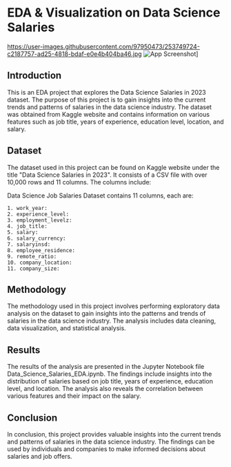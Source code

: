 
# EDA & Visualization on Data Science Salaries





https://user-images.githubusercontent.com/97950473/253749724-c2187757-ad25-4818-bdaf-e0e4b404ba46.jpg
![App Screenshot](https://github.com/gaju45/https://user-images.githubusercontent.com/97950473/253749724-c2187757-ad25-4818-bdaf-e0e4b404ba46.jpg)]

## Introduction

This is an EDA project that explores the Data Science Salaries in 2023 dataset. The purpose of this project is to gain insights into the current trends and patterns of salaries in the data science industry. The dataset was obtained from Kaggle website and contains information on various features such as job title, years of experience, education level, location, and salary.


## Dataset

The dataset used in this project can be found on Kaggle website under the title "Data Science Salaries in 2023". It consists of a CSV file with over 10,000 rows and 11 columns. The columns include:

Data Science Job Salaries Dataset contains 11 columns, each are:

    1. work_year:
    2. experience_level:
    3. employment_levelz:
    4. job_title:
    5. salary:
    6. salary_currency:
    7. salaryinsd:
    8. employee_residence:
    9. remote_ratio:
    10. company_location:
    11. company_size:


## Methodology

The methodology used in this project involves performing exploratory data analysis on the dataset to gain insights into the patterns and trends of salaries in the data science industry. The analysis includes data cleaning, data visualization, and statistical analysis.





## Results

The results of the analysis are presented in the Jupyter Notebook file Data_Science_Salaries_EDA.ipynb. The findings include insights into the distribution of salaries based on job title, years of experience, education level, and location. The analysis also reveals the correlation between various features and their impact on the salary.



## Conclusion

In conclusion, this project provides valuable insights into the current trends and patterns of salaries in the data science industry. The findings can be used by individuals and companies to make informed decisions about salaries and job offers.

